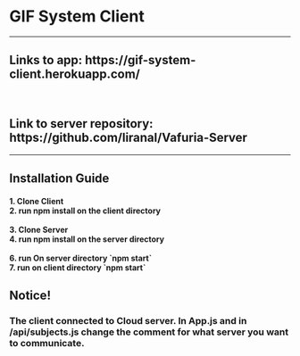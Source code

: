 <h1>GIF System Client</h1>
<hr>
<h2> Links to app: https://gif-system-client.herokuapp.com/ </h2>
<br>
<h2> Link to server repository: https://github.com/liranal/Vafuria-Server </h2>
</p>
</p>
<hr>
<p>
  <h2>Installation Guide</h2>
  <h4>
  1. Clone Client<br>
  2. run npm install
  on the client directory<br>
  <br>
  3. Clone Server<br>
  4. run  npm install
  on the server directory<br>
  <br>
  6. run On server directory `npm start`<br>
  7. run on client directory `npm start`<br>
  </h4>
</p>
<p>
<h2>Notice!</h2>
<h3>The client connected to Cloud server. In App.js and in /api/subjects.js change the comment for what server you want to communicate.</h3>
<p>

